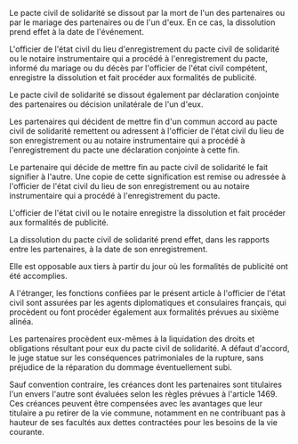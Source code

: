 Le pacte civil de solidarité se dissout par la mort de l'un des partenaires ou par le mariage des partenaires ou de l'un d'eux. En ce cas, la dissolution prend effet à la date de l'événement.

L'officier de l'état civil du lieu d'enregistrement du pacte civil de solidarité ou le notaire instrumentaire qui a procédé à l'enregistrement du pacte, informé du mariage ou du décès par l'officier de l'état civil compétent, enregistre la dissolution et fait procéder aux formalités de publicité.

Le pacte civil de solidarité se dissout également par déclaration conjointe des partenaires ou décision unilatérale de l'un d'eux.

Les partenaires qui décident de mettre fin d'un commun accord au pacte civil de solidarité remettent ou adressent à l'officier de l'état civil du lieu de son enregistrement ou au notaire instrumentaire qui a procédé à l'enregistrement du pacte une déclaration conjointe à cette fin.

Le partenaire qui décide de mettre fin au pacte civil de solidarité le fait signifier à l'autre. Une copie de cette signification est remise ou adressée à l'officier de l'état civil du lieu de son enregistrement ou au notaire instrumentaire qui a procédé à l'enregistrement du pacte.

L'officier de l'état civil ou le notaire enregistre la dissolution et fait procéder aux formalités de publicité.

La dissolution du pacte civil de solidarité prend effet, dans les rapports entre les partenaires, à la date de son enregistrement.

Elle est opposable aux tiers à partir du jour où les formalités de publicité ont été accomplies.

A l'étranger, les fonctions confiées par le présent article à l'officier de l'état civil sont assurées par les agents diplomatiques et consulaires français, qui procèdent ou font procéder également aux formalités prévues au sixième alinéa.

Les partenaires procèdent eux-mêmes à la liquidation des droits et obligations résultant pour eux du pacte civil de solidarité. A défaut d'accord, le juge statue sur les conséquences patrimoniales de la rupture, sans préjudice de la réparation du dommage éventuellement subi.

Sauf convention contraire, les créances dont les partenaires sont titulaires l'un envers l'autre sont évaluées selon les règles prévues à l'article 1469. Ces créances peuvent être compensées avec les avantages que leur titulaire a pu retirer de la vie commune, notamment en ne contribuant pas à hauteur de ses facultés aux dettes contractées pour les besoins de la vie courante.
